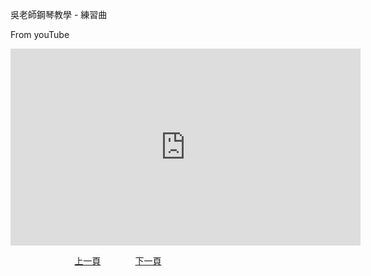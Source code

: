 ﻿---
---
吳老師鋼琴教學 - 練習曲

From youTube
<iframe width="560" height="315" src="https://www.youtube.com/embed/uBHF0wxjJIk" title="練習曲" frameborder="0" allow="accelerometer; autoplay; clipboard-write; encrypted-media; gyroscope; picture-in-picture; web-share" allowfullscreen></iframe>

&nbsp;&nbsp;&nbsp;&nbsp;&nbsp;&nbsp;&nbsp;&nbsp;&nbsp;&nbsp;&nbsp;&nbsp;
&nbsp;&nbsp;&nbsp;&nbsp;&nbsp;&nbsp;&nbsp;&nbsp;&nbsp;&nbsp;&nbsp;&nbsp;
[上一頁](T-DoReMiFaSolLaSi)
&nbsp;&nbsp;&nbsp;&nbsp;&nbsp;&nbsp;&nbsp;&nbsp;&nbsp;&nbsp;&nbsp;&nbsp;
[下一頁](T-ConCon)





